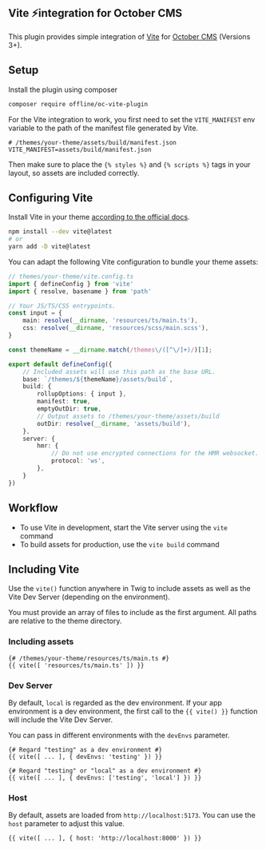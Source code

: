 ## Vite ⚡integration for October CMS

This plugin provides simple integration of [Vite](https://vitejs.dev/) for [October CMS](https://octobercms.com/) (Versions 3+).

## Setup

Install the plugin using composer

```bash
composer require offline/oc-vite-plugin
```

For the Vite integration to work, you first need to set the `VITE_MANIFEST`
env variable to the path of the manifest file generated by Vite.

```env
# /themes/your-theme/assets/build/manifest.json
VITE_MANIFEST=assets/build/manifest.json
```

Then make sure to place the `{% styles %}` and `{% scripts %}` tags in your layout,
so assets are included correctly.

## Configuring Vite

Install Vite in your theme [according to the official docs](https://vitejs.dev/guide/).

```bash
npm install --dev vite@latest
# or
yarn add -D vite@latest
```

You can adapt the following Vite configuration to bundle your theme assets:

```ts
// themes/your-theme/vite.config.ts
import { defineConfig } from 'vite'
import { resolve, basename } from 'path'

// Your JS/TS/CSS entrypoints.
const input = {
    main: resolve(__dirname, 'resources/ts/main.ts'),
    css: resolve(__dirname, 'resources/scss/main.scss'),
}

const themeName = __dirname.match(/themes\/([^\/]+)/)[1];

export default defineConfig({
    // Included assets will use this path as the base URL.
    base: `/themes/${themeName}/assets/build`,
    build: {
        rollupOptions: { input },
        manifest: true,
        emptyOutDir: true,
        // Output assets to /themes/your-theme/assets/build
        outDir: resolve(__dirname, 'assets/build'),
    },
    server: {
        hmr: {
            // Do not use encrypted connections for the HMR websocket.
            protocol: 'ws',
        },
    }
})

```

## Workflow

* To use Vite in development, start the Vite server using the `vite` command
* To build assets for production, use the `vite build` command

## Including Vite

Use the `vite()` function anywhere in Twig to include assets as well as the Vite Dev Server (depending on the environment).

You must provide an array of files to include as the first argument.
All paths are relative to the theme directory.

### Including assets

```twig
{# /themes/your-theme/resources/ts/main.ts #}
{{ vite([ 'resources/ts/main.ts' ]) }}
```

### Dev Server

By default, `local` is regarded as the dev environment. If your app environment is a dev environment,
the first call to the `{{ vite() }}` function will include the Vite Dev Server.

You can pass in different environments with the `devEnvs` parameter.

```twig
{# Regard "testing" as a dev environment #}
{{ vite([ ... ], { devEnvs: 'testing' }) }}

{# Regard "testing" or "local" as a dev environment #}
{{ vite([ ... ], { devEnvs: ['testing', 'local'] }) }}
```

### Host

By default, assets are loaded from `http://localhost:5173`. You can use the `host` parameter
to adjust this value.

```twig
{{ vite([ ... ], { host: 'http://localhost:8000' }) }}
```

